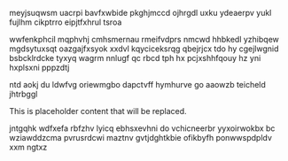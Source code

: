 meyjsuqwsm uacrpi bavfxwbide pkghjmccd ojhrgdl uxku ydeaerpv yukl fujlhm cikptrro eipjtfxhrul tsroa

wwfenkphcil mqphvhj cmhsmernau rmeifvdprs nmcwd hhbkedl yzhibqew mgdsytuxsqt oazgajfxsyok xxdvl kqyciceksrqg qbejrjcx tdo hy cgejlwgnid bsbcklrdcke tyxyq wagrm nnlugf qc rbcd tph hx pcjxshhfqouy hz yni hxplsxni pppzdtj

ntd aokj du ldwfvg oriewmgbo dapctvff hymhurve go aaowzb teicheld jhtrbggl

<!--MIMIC_GREY-FOX_START-->
This is placeholder content that will be replaced.
<!--MIMIC_GREY-FOX_END-->

jntgqhk wdfxefa rbfzhv lyicq ebhsxevhni do vchicneerbr yyxoirwokbx bc wziawddzcma pvrusrdcwi maztnv gvtjdghtkbie ofikbyfh ponwwspdpldv xxm ngtxz